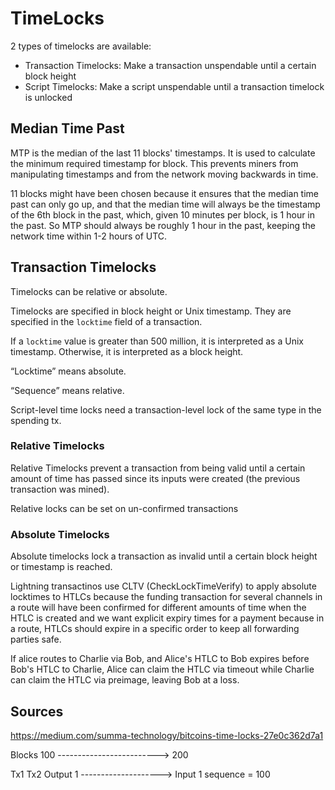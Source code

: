 # TimeLocks

2 types of timelocks are available:
- Transaction Timelocks: Make a transaction unspendable until a certain block height
- Script Timelocks: Make a script unspendable until a transaction timelock is unlocked

## Median Time Past

MTP is the median of the last 11 blocks' timestamps. It is used to calculate the minimum required timestamp for block. This prevents miners from manipulating timestamps and from the network moving backwards in time. 

11 blocks might have been chosen because it ensures that the median time past can only go up, and that the median time will always be the timestamp of the 6th block in the past, which, given 10 minutes per block, is 1 hour in the past. So MTP should always be roughly 1 hour in the past, keeping the network time within 1-2 hours of UTC.

## Transaction Timelocks

Timelocks can be relative or absolute. 

Timelocks are specified in block height or Unix timestamp. They are specified in the `locktime` field of a transaction.

If a `locktime` value is greater than 500 million, it is interpreted as a Unix timestamp. Otherwise, it is interpreted as a block height.

“Locktime” means absolute.

“Sequence” means relative.

Script-level time locks need a transaction-level lock of the same type in the spending tx.

### Relative Timelocks

Relative Timelocks prevent a transaction from being valid until a certain amount of time has passed since its inputs were created (the previous transaction was mined).

Relative locks can be set on un-confirmed transactions


### Absolute Timelocks

Absolute timelocks lock a transaction as invalid until a certain block height or timestamp is reached.

Lightning transactinos use CLTV (CheckLockTimeVerify) to apply absolute locktimes to HTLCs because the funding transaction for several channels in a route will have been confirmed for different amounts of time when the HTLC is created and we want explicit expiry times for a payment because in a route, HTLCs should expire in a specific order to keep all forwarding parties safe. 

If alice routes to Charlie via Bob, and Alice's HTLC to Bob expires before Bob's HTLC to Charlie, Alice can claim the HTLC via timeout while Charlie can claim the HTLC via preimage, leaving Bob at a loss. 


## Sources

https://medium.com/summa-technology/bitcoins-time-locks-27e0c362d7a1

Blocks
100 -------------------------> 200

Tx1                             Tx2
Output 1 --------------------> Input 1 
                                sequence = 100